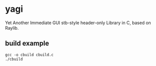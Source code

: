 # yagi

Yet Another Immediate GUI stb-style header-only Library in C, based on Raylib.

## build example

```console
gcc -o cbuild cbuild.c
./cbuild
```
